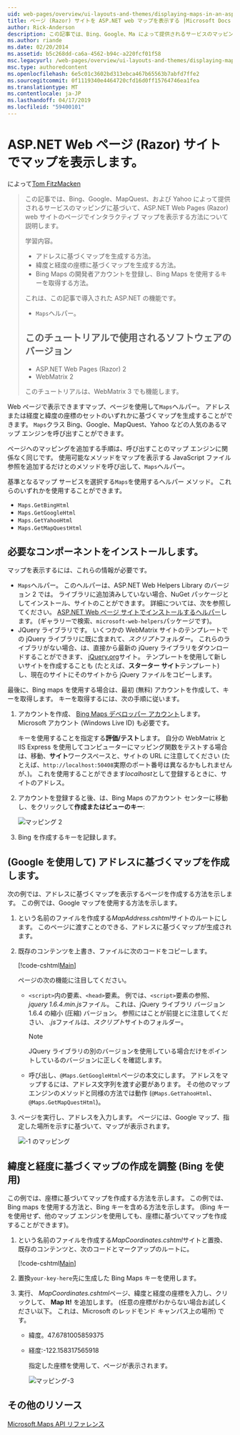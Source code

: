 ```yaml
---
uid: web-pages/overview/ui-layouts-and-themes/displaying-maps-in-an-aspnet-web-pages-site
title: ページ (Razor) サイトを ASP.NET web マップを表示する |Microsoft Docs
author: Rick-Anderson
description: この記事では、Bing、Google、Ma によって提供されるサービスのマッピングに基づいて、ASP.NET Web Pages (Razor) web サイトのページに対話型マップを表示する方法について説明しています.
ms.author: riande
ms.date: 02/20/2014
ms.assetid: b5c268dd-ca6a-4562-b94c-a220fcf01f58
msc.legacyurl: /web-pages/overview/ui-layouts-and-themes/displaying-maps-in-an-aspnet-web-pages-site
msc.type: authoredcontent
ms.openlocfilehash: 6e5c01c3602bd313ebca467b65563b7abfd7ffe2
ms.sourcegitcommit: 0f1119340e4464720cfd16d0ff15764746ea1fea
ms.translationtype: MT
ms.contentlocale: ja-JP
ms.lasthandoff: 04/17/2019
ms.locfileid: "59400101"
---
```

# <a name="displaying-maps-in-an-aspnet-web-pages-razor-site"></a>ASP.NET Web ページ (Razor) サイトでマップを表示します。

によって[Tom FitzMacken](https://github.com/tfitzmac)

> この記事では、Bing、Google、MapQuest、および Yahoo によって提供されるサービスのマッピングに基づいて、ASP.NET Web Pages (Razor) web サイトのページでインタラクティブ マップを表示する方法について説明します。
> 
> 学習内容。
> 
> - アドレスに基づくマップを生成する方法。
> - 緯度と経度の座標に基づくマップを生成する方法。
> - Bing Maps の開発者アカウントを登録し、Bing Maps を使用するキーを取得する方法。
> 
> これは、この記事で導入された ASP.NET の機能です。
> 
> - `Maps`ヘルパー。
>   
> 
> ## <a name="software-versions-used-in-the-tutorial"></a>このチュートリアルで使用されるソフトウェアのバージョン
> 
> 
> - ASP.NET Web Pages (Razor) 2
> - WebMatrix 2
>   
> 
> このチュートリアルは、WebMatrix 3 でも機能します。


Web ページで表示できますマップ、ページを使用して`Maps`ヘルパー。 アドレスまたは経度と緯度の座標のセットのいずれかに基づくマップを生成することができます。 `Maps`クラス Bing、Google、MapQuest、Yahoo などの人気のあるマップ エンジンを呼び出すことができます。

ページへのマッピングを追加する手順は、呼び出すことのマップ エンジンに関係なく同じです。 使用可能なメソッドをマップを表示する JavaScript ファイル参照を追加するだけとのメソッドを呼び出して、`Maps`ヘルパー。

基準となるマップ サービスを選択する`Maps`を使用するヘルパー メソッド。 これらのいずれかを使用することができます。

- `Maps.GetBingHtml`
- `Maps.GetGoogleHtml`
- `Maps.GetYahooHtml`
- `Maps.GetMapQuestHtml`

## <a name="installing-the-pieces-you-need"></a>必要なコンポーネントをインストールします。

マップを表示するには、これらの情報が必要です。

- `Maps`ヘルパー。 このヘルパーは、ASP.NET Web Helpers Library のバージョン 2 では。 ライブラリに追加済みしていない場合、NuGet パッケージとしてインストール、サイトのことができます。 詳細については、次を参照してください。 [ASP.NET Web ページ サイトでインストールするヘルパー](https://go.microsoft.com/fwlink/?LinkId=252372)します。 (ギャラリーで検索、`microsoft-web-helpers`パッケージです)。
- JQuery ライブラリです。 いくつかの WebMatrix サイトのテンプレートでの jQuery ライブラリに既に含まれて、*スクリプト*フォルダー。 これらのライブラリがない場合、は、直接から最新の jQuery ライブラリをダウンロードすることができます、 [jQuery.org](http://jQuery.org)サイト。 テンプレートを使用して新しいサイトを作成することも (たとえば、**スターター サイト**テンプレート) し、現在のサイトにそのサイトから jQuery ファイルをコピーします。

最後に、Bing maps を使用する場合は、最初 (無料) アカウントを作成して、キーを取得します。 キーを取得するには、次の手順に従います。

1. アカウントを作成、 [Bing Maps デベロッパー アカウント](https://www.microsoft.com/maps/developers/web.aspx)します。 Microsoft アカウント (Windows Live ID) も必要です。

    キーを使用することを指定する**評価/テスト**します。 自分の WebMatrix と IIS Express を使用してコンピューターにマッピング関数をテストする場合は、移動、**サイト**ワークスペースと、サイトの URL に注意してください (たとえば、`http://localhost:50408`実際のポート番号は異なるかもしれませんが、)。 これを使用することができます*localhost*として登録するときに、サイトのアドレス。
2. アカウントを登録すると後、は、Bing Maps のアカウント センターに移動し、をクリックして**作成またはビューのキー**:

    ![マッピング 2](displaying-maps-in-an-aspnet-web-pages-site/_static/image1.png)
3. Bing を作成するキーを記録します。

## <a name="creating-a-map-based-on-an-address-using-google"></a>(Google を使用して) アドレスに基づくマップを作成します。

次の例では、アドレスに基づくマップを表示するページを作成する方法を示します。 この例では、Google マップを使用する方法を示します。

1. という名前のファイルを作成する*MapAddress.cshtml*サイトのルートにします。 このページに渡すことのできる、アドレスに基づくマップが生成されます。
2. 既存のコンテンツを上書き、ファイルに次のコードをコピーします。

    [!code-cshtml[Main](displaying-maps-in-an-aspnet-web-pages-site/samples/sample1.cshtml)]

    ページの次の機能に注目してください。

    - `<script>`内の要素、`<head>`要素。 例では、`<script>`要素の参照、 *jquery 1.6.4.min.js*ファイル。 これは、jQuery ライブラリ バージョン 1.6.4 の縮小 (圧縮) バージョン。 参照にはことが前提とに注意してください、 *.js*ファイルは、*スクリプト*サイトのフォルダー。 

        > [!NOTE]
        > JQuery ライブラリの別のバージョンを使用している場合だけをポイントしているのバージョンに正しくを確認します。
    - 呼び出し、`@Maps.GetGoogleHtml`ページの本文にします。 アドレスをマップするには、アドレス文字列を渡す必要があります。 その他のマップ エンジンのメソッドと同様の方法では動作 (`@Maps.GetYahooHtml`、 `@Maps.GetMapQuestHtml`)。
3. ページを実行し、アドレスを入力します。 ページには、Google マップ、指定した場所を示すに基づいて、マップが表示されます。

     ![-1 のマッピング](displaying-maps-in-an-aspnet-web-pages-site/_static/image2.png)

## <a name="creating-a-map-based-on-latitude-and-longitude-coordinates-using-bing"></a>緯度と経度に基づくマップの作成を調整 (Bing を使用)

この例では、座標に基づいてマップを作成する方法を示します。 この例では、Bing maps を使用する方法と、Bing キーを含める方法を示します。 (Bing キーを使用せず、他のマップ エンジンを使用しても、座標に基づいてマップを作成することができます)。

1. という名前のファイルを作成する*MapCoordinates.cshtml*サイトと置換、既存のコンテンツと、次のコードとマークアップのルートに。

    [!code-cshtml[Main](displaying-maps-in-an-aspnet-web-pages-site/samples/sample2.cshtml)]
2. 置換`your-key-here`先に生成した Bing Maps キーを使用します。
3. 実行、 *MapCoordinates.cshtml*ページ、緯度と経度の座標を入力し、クリックして、 **Map It!** を追加します。 (任意の座標がわからない場合お試しください以下。 これは、Microsoft のレッドモンド キャンパス上の場所) です。

   - 緯度。47.6781005859375
   - 経度:-122.158317565918

     指定した座標を使用して、ページが表示されます。

     ![マッピング-3](displaying-maps-in-an-aspnet-web-pages-site/_static/image3.png)

<a id="Additional_Resources"></a>
## <a name="additional-resources"></a>その他のリソース


[Microsoft.Maps API リファレンス](https://msdn.microsoft.com/library/gg427611.aspx)
